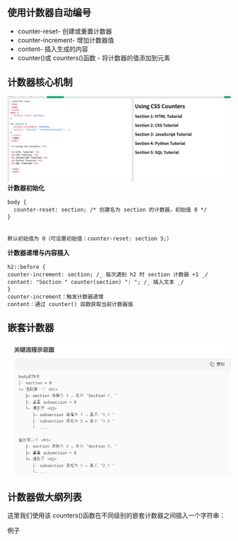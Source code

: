 ## 使用计数器自动编号

- counter-reset- 创建或重置计数器
- counter-increment- 增加计数器值
- content- 插入生成的内容
- counter()或 counters()函数 - 将计数器的值添加到元素

## 计数器核心机制

![alt text](计数器.png)
**计数器初始化**

```
body {
  counter-reset: section; /* 创建名为 section 的计数器，初始值 0 */
}


默认初始值为 0（可设置初始值：counter-reset: section 5;）
```

**计数器递增与内容插入**

```
h2::before {
counter-increment: section; /_ 每次遇到 h2 时 section 计数器 +1 _/
content: "Section " counter(section) ": "; /_ 插入文本 _/
}
counter-increment：触发计数器递增
content：通过 counter() 函数获取当前计数器值
```

## 嵌套计数器

![alt text](嵌套计数器.png)

## 计数器做大纲列表

这里我们使用该 counters()函数在不同级别的嵌套计数器之间插入一个字符串：

例子
